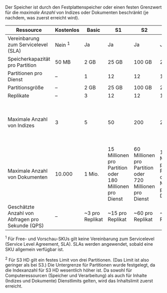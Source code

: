 Der Speicher ist durch den Festplattenspeicher oder einen festen Grenzwert für die *maximale Anzahl* von Indizes oder Dokumenten beschränkt (je nachdem, was zuerst erreicht wird).

| Ressource | Kostenlos | Basic | S1 | S2 | S3 | S3 HD |
| --- | --- | --- | --- | --- | --- | --- |
| Vereinbarung zum Servicelevel (SLA) |Nein <sup>1</sup> |Ja |Ja |Ja |Ja |Ja |
| Speicherkapazität pro Partition |50 MB |2 GB |25 GB |100 GB |200 GB |200 GB |
| Partitionen pro Dienst |– |1 |12 |12 |12 |3 <sup>2</sup> |
| Partitionsgröße |– |2 GB |25 GB |100 GB |200 GB |200 GB |
| Replikate |– |3 |12 |12 |12 |12 |
| Maximale Anzahl von Indizes |3 |5 |50 |200 |200 |1000 pro Partition oder 3000 pro Dienst |
| Maximale Anzahl von Dokumenten |10.000 |1 Mio. |15 Millionen pro Partition oder 180 Millionen pro Dienst |60 Millionen pro Partition oder 720 Millionen pro Dienst |120 Millionen pro Partition oder 1,4 Milliarden pro Dienst |1 Millionen pro Index oder 200 Millionen pro Partition |
| Geschätzte Anzahl von Abfragen pro Sekunde (QPS) |– |~3 pro Replikat |~15 pro Replikat |~60 pro Replikat |~60 pro Replikat |>60 pro Replikat |

<sup>1</sup> Für Free- und Vorschau-SKUs gilt keine Vereinbarung zum Servicelevel (Service Level Agreement, SLA). SLAs werden angewendet, sobald eine SKU allgemein verfügbar ist.

<sup>2</sup> Für S3 HD gilt ein festes Limit von drei Partitionen. (Das Limit ist also geringer als bei S3.) Die Untergrenze für Partitionen wurde festgelegt, da die Indexanzahl für S3 HD wesentlich höher ist. Da sowohl für Computeressourcen (Speicher und Verarbeitung) als auch für Inhalte (Indizes und Dokumente) Dienstlimits gelten, wird das Inhaltslimit zuerst erreicht.


<!--HONumber=Nov16_HO3-->


